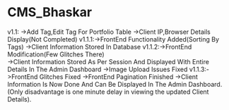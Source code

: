 # CMS_Bhaskar

v1.1: ->Add Tag,Edit Tag For Portfolio Table
	  ->Client IP,Browser Details Display(Not Completed)
v1.1.1:->FrontEnd Functionality Added(Sorting By Tags)
	->Client Information Stored In Database
v1.1.2:->FrontEnd Modification(Few Glitches There)	
	->Client Information Stored As Per Session And Displayed With Entire Details In The Admin Dashboard
	->Image Upload Issues Fixed
v1.1.3:->FrontEnd Glitches Fixed
	->FrontEnd Pagination Finished
	->Client Information Is Now Done And Can Be Displayed In The Admin Dashboard.(Only disadvantage is one minute delay in viewing the updated Client Details).

